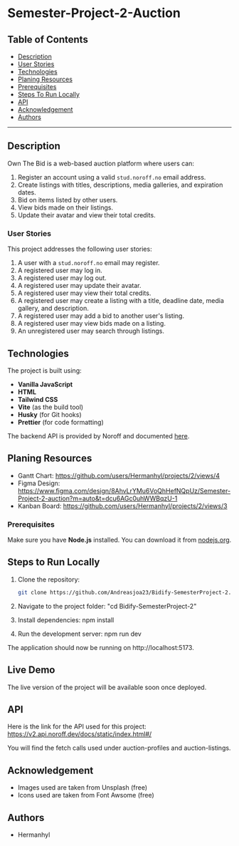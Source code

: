 # Semester-Project-2-Auction

## Table of Contents

- [Description](#description)
- [User Stories](#user-stories)
- [Technologies](#technologies)
- [Planing Resources](#planing-resources)
- [Prerequisites](#prerequisites)
- [Steps To Run Locally](#steps-to-run-locally)
- [API](#api)
- [Acknowledgement](#acknowledgement)
- [Authors](#authors)
  
---

## Description

Own The Bid is a web-based auction platform where users can:

1. Register an account using a valid `stud.noroff.no` email address.
2. Create listings with titles, descriptions, media galleries, and expiration dates.
3. Bid on items listed by other users.
4. View bids made on their listings.
5. Update their avatar and view their total credits.

### User Stories

This project addresses the following user stories:

1. A user with a `stud.noroff.no` email may register.
2. A registered user may log in.
3. A registered user may log out.
4. A registered user may update their avatar.
5. A registered user may view their total credits.
6. A registered user may create a listing with a title, deadline date, media gallery, and description.
7. A registered user may add a bid to another user's listing.
8. A registered user may view bids made on a listing.
9. An unregistered user may search through listings.

## Technologies

The project is built using:

- **Vanilla JavaScript**
- **HTML**
- **Tailwind CSS**
- **Vite** (as the build tool)
- **Husky** (for Git hooks)
- **Prettier** (for code formatting)

The backend API is provided by Noroff and documented [here](https://docs.noroff.dev/docs/v2/auction-house/listings).

## Planing Resources

- Gantt Chart: https://github.com/users/Hermanhyl/projects/2/views/4
- Figma Design: https://www.figma.com/design/8AhvLrYMu6VoQhHefNQpUz/Semester-Project-2-auction?m=auto&t=dcu6AGc0uhWWBqzU-1
- Kanban Board: https://github.com/users/Hermanhyl/projects/2/views/3

### Prerequisites

Make sure you have **Node.js** installed. You can download it from [nodejs.org](https://nodejs.org/).

## Steps to Run Locally

1. Clone the repository:

   ```bash
   git clone https://github.com/Andreasjoa23/Bidify-SemesterProject-2.git

   ```

2. Navigate to the project folder:
   "cd Bidify-SemesterProject-2"

3. Install dependencies:
   npm install

4. Run the development server:
   npm run dev

The application should now be running on http://localhost:5173.

## Live Demo

The live version of the project will be available soon once deployed.

## API

Here is the link for the API used for this project: https://v2.api.noroff.dev/docs/static/index.html#/

You will find the fetch calls used under auction-profiles and auction-listings.

## Acknowledgement

- Images used are taken from Unsplash (free)
- Icons used are taken from Font Awsome (free)

## Authors
 - Hermanhyl
